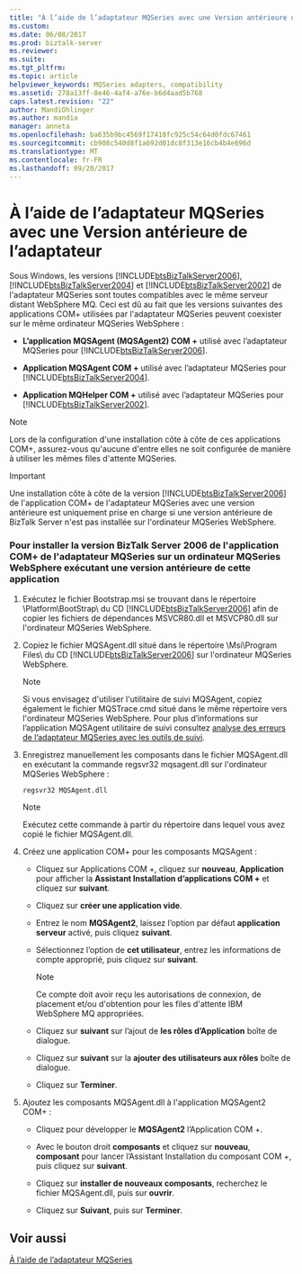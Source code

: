 ```yaml
---
title: "À l’aide de l’adaptateur MQSeries avec une Version antérieure de l’adaptateur | Documents Microsoft"
ms.custom: 
ms.date: 06/08/2017
ms.prod: biztalk-server
ms.reviewer: 
ms.suite: 
ms.tgt_pltfrm: 
ms.topic: article
helpviewer_keywords: MQSeries adapters, compatibility
ms.assetid: 278a13ff-8e46-4af4-a76e-b6d4aad5b768
caps.latest.revision: "22"
author: MandiOhlinger
ms.author: mandia
manager: anneta
ms.openlocfilehash: ba635b9bc4569f17418fc925c54c64d0fdc67461
ms.sourcegitcommit: cb908c540d8f1a692d01dc8f313e16cb4b4e696d
ms.translationtype: MT
ms.contentlocale: fr-FR
ms.lasthandoff: 09/20/2017
---
```

# <a name="using-mqseries-adapter-with-an-earlier-version-of-the-adapter"></a>À l’aide de l’adaptateur MQSeries avec une Version antérieure de l’adaptateur
Sous Windows, les versions [!INCLUDE[btsBizTalkServer2006](../includes/btsbiztalkserver2006-md.md)], [!INCLUDE[btsBizTalkServer2004](../includes/btsbiztalkserver2004-md.md)] et [!INCLUDE[btsBizTalkServer2002](../includes/btsbiztalkserver2002-md.md)] de l'adaptateur MQSeries sont toutes compatibles avec le même serveur distant WebSphere MQ. Ceci est dû au fait que les versions suivantes des applications COM+ utilisées par l'adaptateur MQSeries peuvent coexister sur le même ordinateur MQSeries WebSphere :  
  
-   **L’application MQSAgent (MQSAgent2) COM +** utilisé avec l’adaptateur MQSeries pour [!INCLUDE[btsBizTalkServer2006](../includes/btsbiztalkserver2006-md.md)].  
  
-   **Application MQSAgent COM +** utilisé avec l’adaptateur MQSeries pour [!INCLUDE[btsBizTalkServer2004](../includes/btsbiztalkserver2004-md.md)].  
  
-   **Application MQHelper COM +** utilisé avec l’adaptateur MQSeries pour [!INCLUDE[btsBizTalkServer2002](../includes/btsbiztalkserver2002-md.md)].  
  
> [!NOTE]
>  Lors de la configuration d'une installation côte à côte de ces applications COM+, assurez-vous qu'aucune d'entre elles ne soit configurée de manière à utiliser les mêmes files d'attente MQSeries.  
  
> [!IMPORTANT]
>  Une installation côte à côte de la version [!INCLUDE[btsBizTalkServer2006](../includes/btsbiztalkserver2006-md.md)] de l'application COM+ de l'adaptateur MQSeries avec une version antérieure est uniquement prise en charge si une version antérieure de BizTalk Server n'est pas installée sur l'ordinateur MQSeries WebSphere.  
  
### <a name="to-install-the-biztalk-server-2006-version-of-the-mqseries-adapter-com-application-on-a-websphere-mqseries-computer-that-is-running-an-earlier-version-of-the-mqseries-adapter-com-application"></a>Pour installer la version BizTalk Server 2006 de l'application COM+ de l'adaptateur MQSeries sur un ordinateur MQSeries WebSphere exécutant une version antérieure de cette application  
  
1.  Exécutez le fichier Bootstrap.msi se trouvant dans le répertoire \Platform\BootStrap\ du CD [!INCLUDE[btsBizTalkServer2006](../includes/btsbiztalkserver2006-md.md)] afin de copier les fichiers de dépendances MSVCR80.dll et MSVCP80.dll sur l'ordinateur MQSeries WebSphere.  
  
2.  Copiez le fichier MQSAgent.dll situé dans le répertoire \Msi\Program Files\ du CD [!INCLUDE[btsBizTalkServer2006](../includes/btsbiztalkserver2006-md.md)] sur l'ordinateur MQSeries WebSphere.  
  
    > [!NOTE]
    >  Si vous envisagez d'utiliser l'utilitaire de suivi MQSAgent, copiez également le fichier MQSTrace.cmd situé dans le même répertoire vers l'ordinateur MQSeries WebSphere. Pour plus d’informations sur l’application MQSAgent utilitaire de suivi consultez [analyse des erreurs de l’adaptateur MQSeries avec les outils de suivi](../core/analyzing-mqseries-adapter-errors-with-the-trace-tools.md).  
  
3.  Enregistrez manuellement les composants dans le fichier MQSAgent.dll en exécutant la commande regsvr32 mqsagent.dll sur l'ordinateur MQSeries WebSphere :  
  
    ```  
    regsvr32 MQSAgent.dll  
    ```  
  
    > [!NOTE]
    >  Exécutez cette commande à partir du répertoire dans lequel vous avez copié le fichier MQSAgent.dll.  
  
4.  Créez une application COM+ pour les composants MQSAgent :  
  
    -   Cliquez sur Applications COM +, cliquez sur **nouveau**, **Application** pour afficher la **Assistant Installation d’applications COM +** et cliquez sur **suivant**.  
  
    -   Cliquez sur **créer une application vide**.  
  
    -   Entrez le nom **MQSAgent2**, laissez l’option par défaut **application serveur** activé, puis cliquez **suivant**.  
  
    -   Sélectionnez l’option de **cet utilisateur**, entrez les informations de compte approprié, puis cliquez sur **suivant**.  
  
        > [!NOTE]
        >  Ce compte doit avoir reçu les autorisations de connexion, de placement et/ou d'obtention pour les files d'attente IBM WebSphere MQ appropriées.  
  
    -   Cliquez sur **suivant** sur l’ajout de **les rôles d’Application** boîte de dialogue.  
  
    -   Cliquez sur **suivant** sur la **ajouter des utilisateurs aux rôles** boîte de dialogue.  
  
    -   Cliquez sur **Terminer**.  
  
5.  Ajoutez les composants MQSAgent.dll à l'application MQSAgent2 COM+ :  
  
    -   Cliquez pour développer le **MQSAgent2** l’Application COM +.  
  
    -   Avec le bouton droit **composants** et cliquez sur **nouveau**, **composant** pour lancer l’Assistant Installation du composant COM +, puis cliquez sur **suivant**.  
  
    -   Cliquez sur **installer de nouveaux composants**, recherchez le fichier MQSAgent.dll, puis sur **ouvrir**.  
  
    -   Cliquez sur **Suivant**, puis sur **Terminer**.  
  
## <a name="see-also"></a>Voir aussi  
 [À l’aide de l’adaptateur MQSeries](../core/using-the-mqseries-adapter.md)